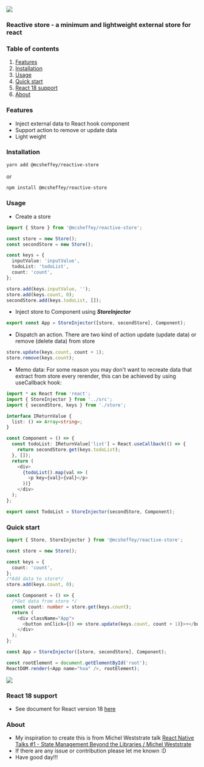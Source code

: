 ![](https://i.ibb.co/6B4bhX7/Vector.png)

### Reactive store - a minimum and lightweight external store for react

### Table of contents

1. [Features](#features)
2. [Installation](#installation)
3. [Usage](#usage)
4. [Quick start](#quickstart)
5. [React 18 support](#React18)
6. [About](#about)

### Features <a name="features"></a>

- Inject external data to React hook component
- Support action to remove or update data
- Light weight

### Installation <a name="installation"></a>

```bash
yarn add @mcsheffey/reactive-store
```

or

```bash
npm install @mcsheffey/reactive-store
```

### Usage <a name="usage"></a>

- Create a store

```ts
import { Store } from '@mcsheffey/reactive-store';

const store = new Store();
const secondStore = new Store();

const keys = {
  inputValue: 'inputValue',
  todoList: 'todoList',
  count: 'count',
};

store.add(keys.inputValue, '');
store.add(keys.count, 0);
secondStore.add(keys.todoList, []);
```

- Inject store to Component using **_StoreInjector_**

```ts
export const App = StoreInjector([store, secondStore], Component);
```

- Dispatch an action. There are two kind of action update (update data) or remove (delete data) from store

```ts
store.update(keys.count, count + 1);
store.remove(keys.count);
```

- Memo data:
  For some reason you may don't want to recreate data that extract from store every rerender, this can be achieved by using useCallback hook:

```ts
import * as React from 'react';
import { StoreInjector } from '../src';
import { secondStore, keys } from './store';

interface IReturnValue {
  list: () => Array<string>;
}

const Component = () => {
  const todoList: IReturnValue['list'] = React.useCallback(() => {
    return secondStore.get(keys.todoList);
  }, []);
  return (
    <div>
      {todoList().map(val => (
        <p key={val}>{val}</p>
      ))}
    </div>
  );
};

export const TodoList = StoreInjector(secondStore, Component);
```

### Quick start <a name="quickstart"></a>

```ts
import { Store, StoreInjector } from '@mcsheffey/reactive-store';

const store = new Store();

const keys = {
  count: 'count',
};
/*Add data to store*/
store.add(keys.count, 0);

const Component = () => {
  /*Get data from store */
  const count: number = store.get(keys.count);
  return (
    <div className="App">
      <button onClick={() => store.update(keys.count, count + 1)}>+</button>
    </div>
  );
};

const App = StoreInjector([store, secondStore], Component);

const rootElement = document.getElementById('root');
ReactDOM.render(<App name="hoa" />, rootElement);
```

![](https://media0.giphy.com/media/sSOY7TBeXWHa7zMK6z/giphy.gif?cid=790b7611556fb5a72472855e96dc1581e537a6a7291be6dc&rid=giphy.gif&ct=g)

### React 18 support <a name="React18"></a>

- See document for React version 18 [here](https://github.com/hoaxvo16/reactive-store/wiki/React-18-support)

### About <a name="about"></a>

- My inspiration to create this is from Michel Weststrate talk [React Native Talks #1 - State Management Beyond the Libraries / Michel Weststrate](https://www.youtube.com/watch?v=cPF4iBedoF0)
- If there are any issue or contribution please let me known :D
- Have good day!!!
